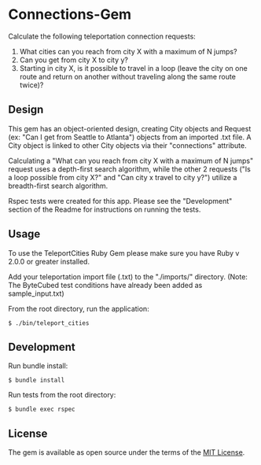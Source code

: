 

# Connections-Gem

Calculate the following teleportation connection requests:

1. What cities can you reach from city X with a maximum of N jumps? 
2. Can you get from city X to city y?
3. Starting in city X, is it possible to travel in a loop (leave the city on one route and return on another without traveling along the same route twice)?

## Design

This gem has an object-oriented design, creating City objects and Request (ex: "Can I get from Seattle to Atlanta") objects from an imported .txt file.  A City object is linked to other City objects via their "connections" attribute.

Calculating a "What can you reach from city X with a maximum of N jumps" request uses a depth-first search algorithm, while the other 2 requests ("Is a loop possible from city X?" and "Can city x travel to city y?") utilize a breadth-first search algorithm.

Rspec tests were created for this app.  Please see the "Development" section of the Readme for instructions on running the tests.

## Usage



To use the TeleportCities Ruby Gem please make sure you have Ruby v 2.0.0 or greater installed.

Add your teleportation import file (.txt) to the "./imports/" directory. 
(Note: The ByteCubed test conditions have already been added as sample_input.txt)

From the root directory, run the application:

```
$ ./bin/teleport_cities
```

## Development

Run bundle install:

    $ bundle install

Run tests from the root directory:

    $ bundle exec rspec


## License

The gem is available as open source under the terms of the [MIT License](https://opensource.org/licenses/MIT).

